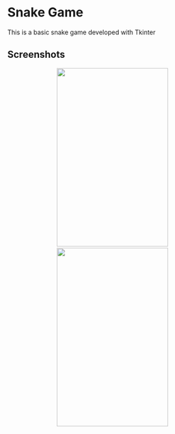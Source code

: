 
# Snake Game

This is a basic snake game developed with Tkinter


## Screenshots
<p align="center">
<img src="https://github.com/SuhaanTonse/Snake-Game/assets/83179192/aca41aeb-ce36-4501-93cf-060c99397b23" width="250" height="400">
 &nbsp; &nbsp; &nbsp; &nbsp;
<img src="https://github.com/SuhaanTonse/Snake-Game/assets/83179192/5de7812d-96bf-451c-92de-ac4134412b69" width="250" height="400">
  &nbsp; &nbsp; &nbsp; &nbsp;
</p>

